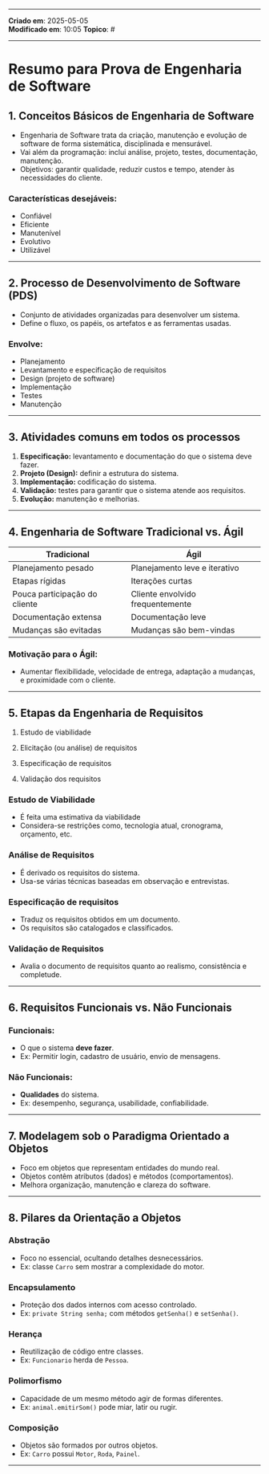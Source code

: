 ***
**Criado em**: 2025-05-05  
**Modificado em**: 10:05
**Topico**: #
***
# Resumo para Prova de Engenharia de Software

## 1. Conceitos Básicos de Engenharia de Software

- Engenharia de Software trata da criação, manutenção e evolução de software de forma sistemática, disciplinada e mensurável.
- Vai além da programação: inclui análise, projeto, testes, documentação, manutenção.
- Objetivos: garantir qualidade, reduzir custos e tempo, atender às necessidades do cliente.

### Características desejáveis:
- Confiável
- Eficiente
- Manutenível
- Evolutivo
- Utilizável

---

## 2. Processo de Desenvolvimento de Software (PDS)

- Conjunto de atividades organizadas para desenvolver um sistema.
- Define o fluxo, os papéis, os artefatos e as ferramentas usadas.

### Envolve:
- Planejamento
- Levantamento e especificação de requisitos
- Design (projeto de software)
- Implementação
- Testes
- Manutenção

---

## 3. Atividades comuns em todos os processos

1. **Especificação:** levantamento e documentação do que o sistema deve fazer.
2. **Projeto (Design):** definir a estrutura do sistema.
3. **Implementação:** codificação do sistema.
4. **Validação:** testes para garantir que o sistema atende aos requisitos.
5. **Evolução:** manutenção e melhorias.

---

## 4. Engenharia de Software Tradicional vs. Ágil

| Tradicional                   | Ágil                             |
| ----------------------------- | -------------------------------- |
| Planejamento pesado           | Planejamento leve e iterativo    |
| Etapas rígidas                | Iterações curtas                 |
| Pouca participação do cliente | Cliente envolvido frequentemente |
| Documentação extensa          | Documentação leve                |
| Mudanças são evitadas         | Mudanças são bem-vindas          |

### Motivação para o Ágil:
- Aumentar flexibilidade, velocidade de entrega, adaptação a mudanças, e proximidade com o cliente.

---

## 5. Etapas da Engenharia de Requisitos
1. Estudo de viabilidade

2. Elicitação (ou análise) de requisitos

3. Especificação de requisitos

4. Validação dos requisitos

### Estudo de Viabilidade
- É feita uma estimativa da viabilidade
- Considera-se restrições como, tecnologia atual, cronograma, orçamento, etc.
### Análise de Requisitos
- É derivado os requisitos do sistema.
- Usa-se várias técnicas baseadas em
  observação e entrevistas.

### Especificação de requisitos
- Traduz os requisitos obtidos em um documento.
- Os requisitos são catalogados e classificados.

### Validação de Requisitos
- Avalia o documento de requisitos quanto ao realismo, consistência e completude.
---

## 6. Requisitos Funcionais vs. Não Funcionais

### Funcionais:
- O que o sistema **deve fazer**.
- Ex: Permitir login, cadastro de usuário, envio de mensagens.

### Não Funcionais:
- **Qualidades** do sistema.
- Ex: desempenho, segurança, usabilidade, confiabilidade.

---

## 7. Modelagem sob o Paradigma Orientado a Objetos

- Foco em objetos que representam entidades do mundo real.
- Objetos contêm atributos (dados) e métodos (comportamentos).
- Melhora organização, manutenção e clareza do software.

---

## 8. Pilares da Orientação a Objetos

### Abstração
- Foco no essencial, ocultando detalhes desnecessários.
- Ex: classe `Carro` sem mostrar a complexidade do motor.

### Encapsulamento
- Proteção dos dados internos com acesso controlado.
- Ex: `private String senha;` com métodos `getSenha()` e `setSenha()`.

### Herança
- Reutilização de código entre classes.
- Ex: `Funcionario` herda de `Pessoa`.

### Polimorfismo
- Capacidade de um mesmo método agir de formas diferentes.
- Ex: `animal.emitirSom()` pode miar, latir ou rugir.

### Composição
- Objetos são formados por outros objetos.
- Ex: `Carro` possui `Motor`, `Roda`, `Painel`.

---
